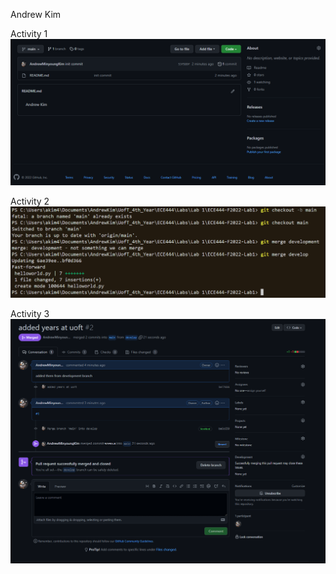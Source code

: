 Andrew Kim

Activity 1
![](images/act1snap.PNG)

Activity 2
![](images/act2snap.PNG)

Activity 3
![](images/act3snap.PNG)
